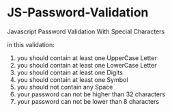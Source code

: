 # JS-Password-Validation
 Javascript Password Validation With Special Characters


 in this validation:
 
 1. you should contain at least one UpperCase Letter
 2. you should contain at least one LowerCase Letter
 3. you should contain at least one Digits
 4. you should contain at least one Symbol
 5. you should not contain any Space
 6. your password can not be higher than 32 characters
 7. your password can not be lower than 8 characters
